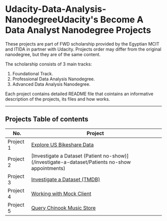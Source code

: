 # Udacity-Data-Analysis-Nanodegree**Udacity's Become A Data Analyst Nanodegree Projects**

These projects are part of FWD scholarship provided by the Egyptian MCIT and ITIDA in partner with Udacity. 
Projects order may differ from the original nanodegree, but they are of the same content.


The scholarship consists of 3 main tracks: 
1. Foundational Track. 
2. Professional Data Analysis Nanodegree.
3. Advanced Data Analysis Nanodegree.


Each project contains detailed README file that cointains an informative description of the projects, its files and how works.

___
## Projects Table of contents

| No.       | Project                                                    			| 
| ---       | -------                                                    			|
| Project 1 | [Explore US Bikeshare Data](/Explore-Us-Bikeshare-Data) 			|
| Project 2 | [Investigate a Dataset (Patient no-show)](/investigate-a-dataset/Patients no-show appointments)  			|
| Project 3 | [Investigate a Dataset (TMDB)](/investigate-a-dataset/TMDB-Movies-Dataset-Analysis)  			|
| Project 4 | [Working with Mock Client](/03-working-with-mock-client)   			|
| Project 5 | [Query Chinook Music Store](//workiing-with-mock-client)	| 
